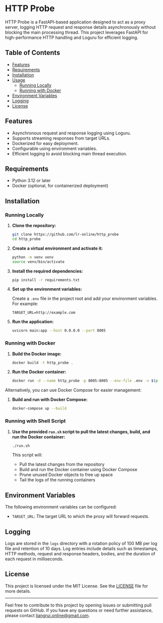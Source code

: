 # HTTP Probe

HTTP Probe is a FastAPI-based application designed to act as a proxy server, logging HTTP request and response details asynchronously without blocking the main processing thread. This project leverages FastAPI for high-performance HTTP handling and Loguru for efficient logging.

## Table of Contents

- [Features](#features)
- [Requirements](#requirements)
- [Installation](#installation)
- [Usage](#usage)
  - [Running Locally](#running-locally)
  - [Running with Docker](#running-with-docker)
- [Environment Variables](#environment-variables)
- [Logging](#logging)
- [License](#license)

## Features

- Asynchronous request and response logging using Loguru.
- Supports streaming responses from target URLs.
- Dockerized for easy deployment.
- Configurable using environment variables.
- Efficient logging to avoid blocking main thread execution.

## Requirements

- Python 3.12 or later
- Docker (optional, for containerized deployment)

## Installation

### Running Locally

1. **Clone the repository:**

   ```bash
   git clone https://github.com/lr-online/http_probe
   cd http_probe
   ```

2. **Create a virtual environment and activate it:**

   ```bash
   python -m venv venv
   source venv/bin/activate
   ```

3. **Install the required dependencies:**

   ```bash
   pip install -r requirements.txt
   ```

4. **Set up the environment variables:**

   Create a `.env` file in the project root and add your environment variables. For example:

   ```env
   TARGET_URL=http://example.com
   ```

5. **Run the application:**

   ```bash
   uvicorn main:app --host 0.0.0.0 --port 8005
   ```

### Running with Docker

1. **Build the Docker image:**

   ```bash
   docker build -t http_probe .
   ```

2. **Run the Docker container:**

   ```bash
   docker run -d --name http_probe -p 8005:8005 --env-file .env -v $(pwd)/logs:/app/logs http_probe
   ```

Alternatively, you can use Docker Compose for easier management:

1. **Build and run with Docker Compose:**

   ```bash
   docker-compose up --build
   ```

### Running with Shell Script

1. **Use the provided `run.sh` script to pull the latest changes, build, and run the Docker container:**

   ```bash
   ./run.sh
   ```

   This script will:
   - Pull the latest changes from the repository
   - Build and run the Docker container using Docker Compose
   - Prune unused Docker objects to free up space
   - Tail the logs of the running containers

## Environment Variables

The following environment variables can be configured:

- `TARGET_URL`: The target URL to which the proxy will forward requests.

## Logging

Logs are stored in the `logs` directory with a rotation policy of 100 MB per log file and retention of 10 days. Log entries include details such as timestamps, HTTP methods, request and response headers, bodies, and the duration of each request in milliseconds.

## License

This project is licensed under the MIT License. See the [LICENSE](LICENSE) file for more details.

---

Feel free to contribute to this project by opening issues or submitting pull requests on GitHub. If you have any questions or need further assistance, please contact [liangrui.online@gmail.com](mailto:liangrui.online@gmail.com).